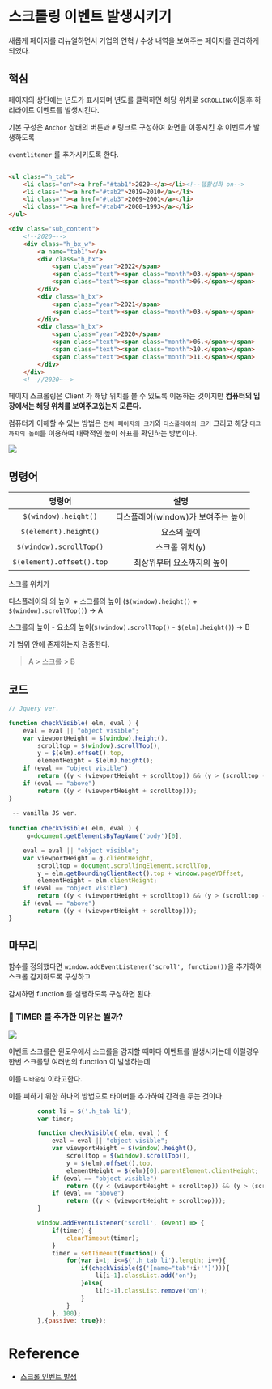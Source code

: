 # 스크롤링 이벤트 발생시키기

새롭게 페이지를 리뉴얼하면서 기업의 연혁 / 수상 내역을 보여주는 페이지를 관리하게 되었다.

## 핵심

페이지의 상단에는 년도가 표시되며 년도를 클릭하면 해당 위치로 `SCROLLING`이동후 하리라이트 이벤트를 발생시킨다.

기본 구성은 `Anchor` 상태의 버튼과 `#` 링크로 구성하여 화면을 이동시킨 후 이벤트가 발생하도록 

`eventlitener` 를 추가시키도록 한다.

```html

<ul class="h_tab">
    <li class="on"><a href="#tab1">2020~</a></li><!--탭활성화 on-->
    <li class=""><a href="#tab2">2019~2010</a></li>
    <li class=""><a href="#tab3">2009~2001</a></li>
    <li class=""><a href="#tab4">2000~1993</a></li>
</ul>

<div class="sub_content">
    <!--2020~-->
    <div class="h_bx_w">
        <a name="tab1"></a>
        <div class="h_bx">
            <span class="year">2022</span>
            <span class="text"><span class="month">03.</span></span>
            <span class="text"><span class="month">06.</span></span>
        </div>
        <div class="h_bx">
            <span class="year">2021</span>
            <span class="text"><span class="month">03.</span></span>
        </div>
        <div class="h_bx">
            <span class="year">2020</span>
            <span class="text"><span class="month">06.</span></span>
            <span class="text"><span class="month">10.</span></span>
            <span class="text"><span class="month">11.</span></span>
        </div>
    </div>
    <!--//2020~-->
```

페이지 스크롤링은 Client 가 해당 위치를 볼 수 있도록 이동하는 것이지만
**컴퓨터의 입장에서는 해당 위치를 보여주고있는지 모른다.**

컴퓨터가 이해할 수 있는 방법은 `전체 페이지의 크기`와 `디스플레이의 크기` 그리고 해당 `태그까지의 높이`를 이용하여 대략적인 높이 좌표를 확인하는 방법이다.

![](https://kingso.netlify.app/media/scrollHeight.jpg)

## 명령어

|            명령어            |           설명           |
|:-------------------------:|:----------------------:|
|   `$(window).height()`    | 디스플레이(window)가 보여주는 높이 |
|   `$(element).height()`   |         요소의 높이         |
|  `$(window).scrollTop()`  |       스크롤 위치(y)        |
| `$(element).offset().top` |     최상위부터 요소까지의 높이     |


스크롤 위치가
 
디스플레이의 의 높이 + 스크롤의 높이 (`$(window).height()` + `$(window).scrollTop()`) -> A

스크롤의 높이 - 요소의 높이(`$(window).scrollTop()` - `$(elm).height()`) -> B

가 범위 안에 존재하는지 검증한다.

> A > 스크롤 > B

## 코드

```js
// Jquery ver.

function checkVisible( elm, eval ) {
	eval = eval || "object visible";
	var viewportHeight = $(window).height(),
		scrolltop = $(window).scrollTop(),
		y = $(elm).offset().top,
		elementHeight = $(elm).height();   
	if (eval == "object visible") 
		return ((y < (viewportHeight + scrolltop)) && (y > (scrolltop - elementHeight)));
	if (eval == "above") 
		return ((y < (viewportHeight + scrolltop)));
}
    
 -- vanilla JS ver.
 
function checkVisible( elm, eval ) {
	 g=document.getElementsByTagName('body')[0],

	eval = eval || "object visible";
	var viewportHeight = g.clientHeight,
		scrolltop = document.scrollingElement.scrollTop,
		y = elm.getBoundingClientRect().top + window.pageYOffset,
		elementHeight = elm.clientHeight;
	if (eval == "object visible") 
		return ((y < (viewportHeight + scrolltop)) && (y > (scrolltop - elementHeight)));
	if (eval == "above") 
		return ((y < (viewportHeight + scrolltop)));
}
```

## 마무리

함수를 정의했다면 `window.addEventListener('scroll', function())`을 추가하여 스크롤 감지하도록 구성하고

감시하면 function 를 실행하도록 구성하면 된다.

### 🐋 TIMER 를 추가한 이유는 뭘까?

![](https://cdn.filestackcontent.com/Rxp5eCNUS2mACj9S2Pb0)

이벤트 스크롤은 윈도우에서 스크롤을 감지할 때마다 이벤트를 발생시키는데 이럴경우 한번 스크롤당 여러번의 function 이 발생하는데

이를 `디바운싱` 이라고한다. 

이를 피하기 위한 하나의 방법으로  타이머를 추가하여 간격을 두는 것이다.


```js
		const li = $('.h_tab li');
		var timer;

		function checkVisible( elm, eval ) {
			eval = eval || "object visible";
			var viewportHeight = $(window).height(),
				scrolltop = $(window).scrollTop(),
				y = $(elm).offset().top,
				elementHeight = $(elm)[0].parentElement.clientHeight;   
			if (eval == "object visible") 
				return ((y < (viewportHeight + scrolltop)) && (y > (scrolltop - elementHeight)));
			if (eval == "above") 
				return ((y < (viewportHeight + scrolltop)));
		}

		window.addEventListener('scroll', (event) => {
			if(timer) {
				clearTimeout(timer);
			}
			timer = setTimeout(function() {
				for(var i=1; i<=$('.h_tab li').length; i++){
					if(checkVisible($('[name="tab'+i+'"]'))){
						li[i-1].classList.add('on');
					}else{
						li[i-1].classList.remove('on');
					}
				}
			}, 100);
		},{passive: true});
```


# Reference

- [스크롤 인벤트 발생](https://inpa.tistory.com/entry/JS-%F0%9F%9A%80-%EC%8A%A4%ED%81%AC%EB%A1%A4-%EB%82%B4%EB%A0%A4%EC%84%9C-%ED%8A%B9%EC%A0%95-%EC%98%81%EC%97%AD-%EA%B0%90%EC%A7%80%ED%95%98%EA%B8%B0)